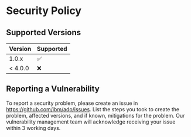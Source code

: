 # Security Policy

## Supported Versions

| Version | Supported          |
|---------| ------------------ |
| 1.0.x   | :white_check_mark: |
| < 4.0.0 | :x:                |

## Reporting a Vulnerability

To report a security problem, please create an issue in <https://github.com/ibm/ado/issues>. List the steps you took to create the problem, affected versions, and if known, mitigations for the problem. Our vulnerability management team will acknowledge receiving your issue within 3 working days.
